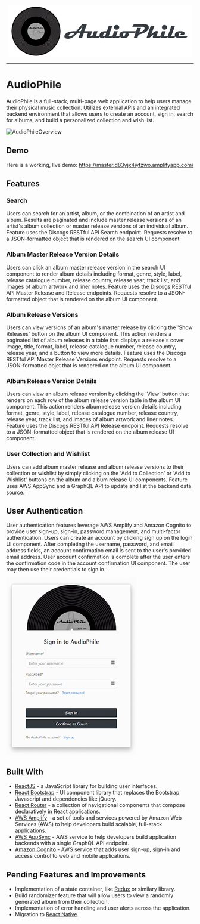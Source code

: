 <p align='center'>
    <img src='src/assets/audiophile_markdown-logo.png' alt='AudioPhile logo' />
</p>

---

# **AudioPhile**
AudioPhile is a full-stack, multi-page web application to help users manage their physical music collection. Utilizes external APIs and an integrated backend environment that allows users to create an account, sign in, search for albums, and build a personalized collection and wish list.

![AudioPhileOverview](src/assets/audiophile-overview.gif)

## **Demo**
Here is a working, live demo: https://master.d83yjx4iytzwo.amplifyapp.com/

## **Features**
### **Search**
Users can search for an artist, album, or the combination of an artist and album. Results are paginated and include master release versions of an artist's album collection or master release versions of an individual album. Feature uses the Discogs RESTful API Search endpoint. Requests resolve to a JSON-formatted object that is rendered on the search UI component.

### **Album Master Release Version Details**
Users can click an album master release version in the search UI component to render album details including format, genre, style, label, release catalogue number, release country, release year, track list, and images of album artwork and liner notes. Feature uses the Discogs RESTful API Master Release and Release endpoints. Requests resolve to a JSON-formatted object that is rendered on the album UI component.

### **Album Release Versions**
Users can view versions of an album's master release by clicking the 'Show Releases' button on the album UI component. This action renders a paginated list of album releases in a table that displays a release's cover image, title, format, label, release catalogue number, release country, release year, and a button to view more details. Feature uses the Discogs RESTful API Master Release Versions endpoint. Requests resolve to a JSON-formatted objet that is rendered on the album UI component.

### **Album Release Version Details**
Users can view an album release version by clicking the 'View' button that renders on each row of the album release version table in the album UI component. This action renders album release version details including format, genre, style, label, release catalogue number, release country, release year, track list, and images of album artwork and liner notes. Feature uses the Discogs RESTful API Release endpoint. Requests resolve to a JSON-formatted object that is rendered on the album release UI component.

### **User Collection and Wishlist**
Users can add album master release and album release versions to their collection or wishlist by simply clicking on the 'Add to Collection' or 'Add to Wishlist' buttons on the album and album release UI components. Feature uses AWS AppSync and a GraphQL API to update and list the backend data source.

## **User Authentication**
User authentication features leverage AWS Amplify and Amazon Cognito to provide user sign-up, sign-in, password management, and multi-factor authentication. Users can create an account by clicking sign up on the login UI component. After completing the username, password, and email address fields, an account confirmation email is sent to the user's provided email address. User account confirmation is complete after the user enters the confirmation code in the account confirmation UI component. The user may then use their credentials to sign in.

![AudioPhileSignUp](src/assets/audiophile-signup.gif)

## **Built With**
* [ReactJS](https://reactjs.org/) - a JavaScript library for building user interfaces.
* [React Bootstrap](https://react-bootstrap.github.io/) - UI component library that replaces the Bootstrap Javascript and dependencies like jQuery.
* [React Router](https://reactrouter.com/) - a collection of navigational components that compose declaratively in React applications.
* [AWS Amplify](https://aws.amazon.com/amplify/) - a set of tools and services powered by Amazon Web Services (AWS) to help developers build scalable, full-stack applications.
* [AWS AppSync](https://aws.amazon.com/appsync/) - AWS service to help developers build application backends with a single GraphQL API endpoint.
* [Amazon Cognito](https://aws.amazon.com/cognito/) -  AWS service that adds user sign-up, sign-in and access control to web and mobile applications.

## **Pending Features and Improvements**
* Implementation of a state container, like [Redux](https://redux.js.org/) or similary library.
* Build randomizer feature that will allow users to view a randomly generated album from their collection.
* Implementation of error handling and user alerts across the application.
* Migration to [React Native](https://reactnative.dev/).


